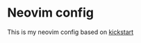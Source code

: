 # Neovim config

This is my neovim config based on [kickstart](https://github.com/nvim-lua/kickstart.nvim)
